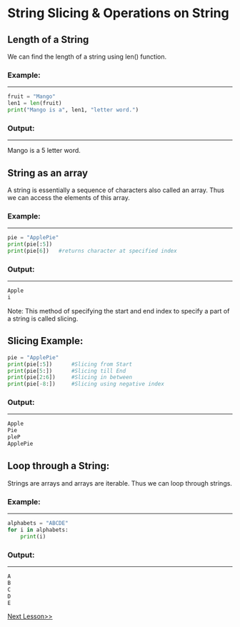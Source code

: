 # String Slicing & Operations on String
## Length of a String
We can find the length of a string using len() function.

### Example:
---
```python
fruit = "Mango"
len1 = len(fruit)
print("Mango is a", len1, "letter word.")
```
### Output:
---
Mango is a 5 letter word.

## String as an array
A string is essentially a sequence of characters also called an array. Thus we can access the elements of this array.
### Example:
---

```python
pie = "ApplePie"
print(pie[:5])
print(pie[6])	#returns character at specified index
```
### Output:
---

```python
Apple
i
```
Note: This method of specifying the start and end index to specify a part of a string is called slicing.


## Slicing Example:
```python 
pie = "ApplePie"
print(pie[:5])      #Slicing from Start
print(pie[5:])      #Slicing till End
print(pie[2:6])     #Slicing in between
print(pie[-8:])     #Slicing using negative index
```
### Output:
---
```python 
Apple
Pie
pleP
ApplePie
```
## Loop through a String:
Strings are arrays and arrays are iterable. Thus we can loop through strings.

### Example:
---
```python
alphabets = "ABCDE"
for i in alphabets:
    print(i)
```
### Output:
---
```python
A
B
C
D
E
```
[Next Lesson>>](https://replit.com/@codewithharry/13-Day13-String-Methods)
